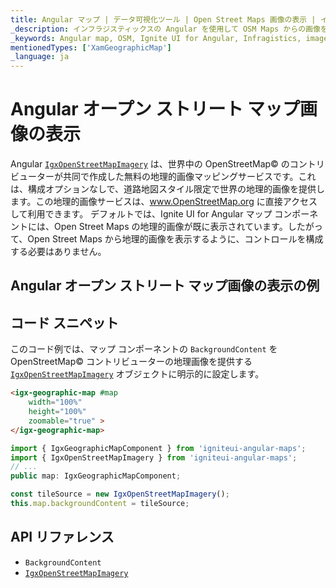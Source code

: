 ```yaml
---
title: Angular マップ | データ可視化ツール | Open Street Maps 画像の表示 | インフラジスティックス
_description: インフラジスティックスの Angular を使用して OSM Maps からの画像を表示します。Ignite UI for Angular マップ チュートリアルを是非お試しください!
_keywords: Angular map, OSM, Ignite UI for Angular, Infragistics, imagery tile source, map background, Angular マップ, インフラジスティックス, 画像タイル ソース, マップ背景
mentionedTypes: ['XamGeographicMap']
_language: ja
---
```


# Angular オープン ストリート マップ画像の表示

Angular [`IgxOpenStreetMapImagery`]({environment:dvApiBaseUrl}/products/ignite-ui-angular/api/docs/typescript/latest/classes/igxopenstreetmapimagery.html) は、世界中の OpenStreetMap© のコントリビューターが共同で作成した無料の地理的画像マッピングサービスです。これは、構成オプションなしで、道路地図スタイル限定で世界の地理的画像を提供します。この地理的画像サービスは、<a href="http://www.openstreetmap.org" target="_blank">www.OpenStreetMap.org</a> に直接アクセスして利用できます。
デフォルトでは、Ignite UI for Angular マップ コンポーネントには、Open Street Maps の地理的画像が既に表示されています。したがって、Open Street Maps から地理的画像を表示するように、コントロールを構成する必要はありません。

## Angular オープン ストリート マップ画像の表示の例

<code-view style="height: 500px" alt="Angular オープン ストリート マップ画像の表示の例"
           data-demos-base-url="{environment:dvDemosBaseUrl}"
                    iframe-src="{environment:dvDemosBaseUrl}/maps/geo-map/display-osm-imagery"
                                                 github-src="maps/geo-map/display-osm-imagery">
</code-view>


<div class="divider--half"></div>

## コード スニペット

このコード例では、マップ コンポーネントの `BackgroundContent` を OpenStreetMap© コントリビューターの地理画像を提供する [`IgxOpenStreetMapImagery`]({environment:dvApiBaseUrl}/products/ignite-ui-angular/api/docs/typescript/latest/classes/igxopenstreetmapimagery.html) オブジェクトに明示的に設定します。

```html
<igx-geographic-map #map
    width="100%"
    height="100%"
    zoomable="true" >
</igx-geographic-map>
```

```ts
import { IgxGeographicMapComponent } from 'igniteui-angular-maps';
import { IgxOpenStreetMapImagery } from 'igniteui-angular-maps';
// ...
public map: IgxGeographicMapComponent;

const tileSource = new IgxOpenStreetMapImagery();
this.map.backgroundContent = tileSource;
```

## API リファレンス

*   `BackgroundContent`
*   [`IgxOpenStreetMapImagery`]({environment:dvApiBaseUrl}/products/ignite-ui-angular/api/docs/typescript/latest/classes/igxopenstreetmapimagery.html)
